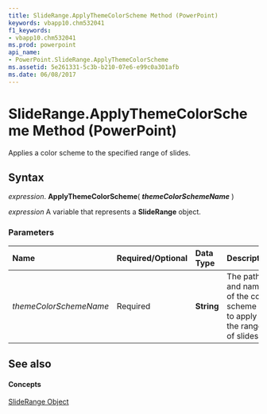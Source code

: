 ```yaml
---
title: SlideRange.ApplyThemeColorScheme Method (PowerPoint)
keywords: vbapp10.chm532041
f1_keywords:
- vbapp10.chm532041
ms.prod: powerpoint
api_name:
- PowerPoint.SlideRange.ApplyThemeColorScheme
ms.assetid: 5e261331-5c3b-b210-07e6-e99c0a301afb
ms.date: 06/08/2017
---
```



# SlideRange.ApplyThemeColorScheme Method (PowerPoint)

Applies a color scheme to the specified range of slides.


## Syntax

 _expression_. **ApplyThemeColorScheme**( **_themeColorSchemeName_** )

 _expression_ A variable that represents a **SlideRange** object.


### Parameters



|**Name**|**Required/Optional**|**Data Type**|**Description**|
|:-----|:-----|:-----|:-----|
| _themeColorSchemeName_|Required|**String**|The path and name of the color scheme file to apply to the range of slides.|

## See also


#### Concepts


[SlideRange Object](PowerPoint.SlideRange.md)

